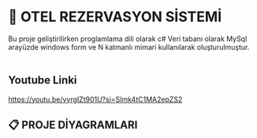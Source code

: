 # 🏨 OTEL REZERVASYON SİSTEMİ
Bu proje geliştirilirken proglamlama dili olarak c# Veri tabanı olarak MySql arayüzde windows form ve N katmanlı mimari kullanılarak oluşturulmuştur.
<br><br/>
## Youtube Linki
https://youtu.be/vyrgIZt901U?si=SImk4tC1MA2epZS2
## 📋 PROJE DİYAGRAMLARI


